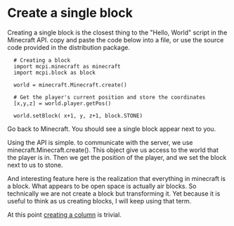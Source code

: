 # Create a single block

Creating a single block is the closest thing to the "Hello, World" script in the Minecraft API. copy and paste the code below into a file, or use the source code provided in the distribution package. 

      # Creating a block
      import mcpi.minecraft as minecraft
      import mcpi.block as block

      world = minecraft.Minecraft.create()

      # Get the player's current position and store the coordinates
      [x,y,z] = world.player.getPos()

      world.setBlock( x+1, y, z+1, block.STONE)

Go back to Minecraft. You should see a single block appear next to you.

Using the API is simple. to communicate with the server, we use minecraft.Minecraft.create(). This object give us access to the world that the player is in. Then we get the position of the player, and we set the block next to us to stone.

And interesting feature here is the realization that everything in minecraft is a block. What appears to be open space is actually air blocks. So technically we are not create a block but transforming it. Yet because it is useful to think as us creating blocks, I will keep using that term.

At this point [creating a column](CreateAColumn.html) is trivial. 
